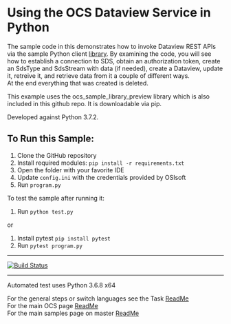 Using the OCS Dataview Service in Python
==================================================================

The sample code in this demonstrates how to invoke Dataview REST APIs via the sample Python client [library]( https://github.com/osisoft/OSI-Samples/tree/master/library_samples/Python3/ocs_sample_library_preview ). 
By examining the code, you will see how to establish a connection 
to SDS, obtain an authorization token, create an  SdsType and  SdsStream with data (if needed), 
create a Dataview, update it, retreive it, and retrieve data from it a couple of different ways.  
At the end everything that was created is deleted. 

This example uses the ocs_sample_library_preview library which is also included in this github repo.  It is downloadable via pip.

	
Developed against Python 3.7.2.

To Run this Sample:
-------------------
1. Clone the GitHub repository
2. Install required modules: ``pip install -r requirements.txt``
3. Open the folder with your favorite IDE
4. Update ``config.ini`` with the credentials provided by OSIsoft
5. Run ``program.py``



To test the sample after running it:
1. Run ``python test.py``

or

1. Install pytest ``pip install pytest``
2. Run ``pytest program.py``


-------------
[![Build Status](https://osisoft.visualstudio.com/Engineering%20Incubation/_apis/build/status/OSIsoft_OCS_Samples-CI?branchName=master&jobName=DataviewPy)](https://osisoft.visualstudio.com/Engineering%20Incubation/_build/latest?definitionId=4334&branchName=master)

-----------



 Automated test uses Python 3.6.8 x64


For the general steps or switch languages see the Task  [ReadMe](../)<br />
For the main OCS page [ReadMe](https://github.com/osisoft/OSI-Samples-OCS/)<br />
For the main samples page on master [ReadMe](https://github.com/osisoft/OSI-Samples)
